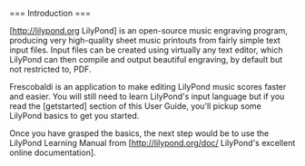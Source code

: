 === Introduction ===

[http://lilypond.org LilyPond] is an open-source music engraving program,
producing very high-quality sheet music printouts from fairly simple text input
files.
Input files can be created using virtually any text editor, which LilyPond 
can then compile and output beautiful engraving, by default but not restricted
to, PDF.

Frescobaldi is an application to make editing LilyPond music scores
faster and easier. You will still need to learn LilyPond's input language
but if you read the [getstarted] section of this User Guide, you'll pickup
some LilyPond basics to get you started.

Once you have grasped the basics, the next step would be to use the LilyPond 
Learning Manual from 
[http://lilypond.org/doc/ LilyPond's excellent online documentation].

